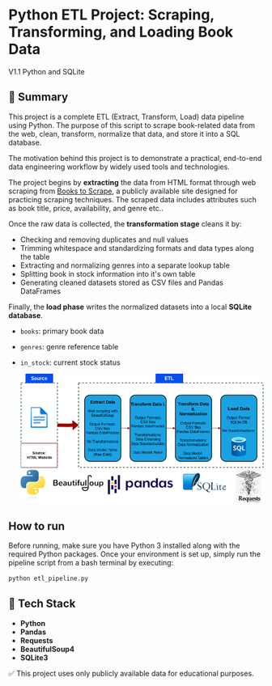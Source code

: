 # Python ETL Project: Scraping, Transforming, and Loading Book Data

V1.1 Python and SQLite

## 📌 Summary

This project is a complete ETL (Extract, Transform, Load) data pipeline using Python. The purpose of this script to scrape book-related data from the web, clean, transform, normalize that data, and store it into a SQL database.

The motivation behind this project is to demonstrate a practical, end-to-end data engineering workflow by widely used tools and technologies.

The project begins by **extracting** the data from HTML format through web scraping from [Books to Scrape](http://books.toscrape.com), a publicly available site designed for practicing scraping techniques. The scraped data includes attributes such as book title, price, availability, and genre etc..

Once the raw data is collected, the **transformation stage** cleans it by:

- Checking and removing duplicates and null values  
- Trimming whitespace and standardizing formats and data types along the table 
- Extracting and normalizing genres into a separate lookup table  
- Splitting book in stock information into it's own table 
- Generating cleaned datasets stored as CSV files and Pandas DataFrames

Finally, the **load phase** writes the normalized datasets into a local **SQLite database**.

- `books`: primary book data
- `genres`: genre reference table  
- `in_stock`: current stock status

  ![ETL Pipeline Diagram](docs/etl_figure.png)

## How to run

Before running, make sure you have Python 3 installed along with the required Python packages. Once your environment is set up, simply run the pipeline script from a bash terminal by executing:

```bash
python etl_pipeline.py
```

## 🧰 Tech Stack
- **Python**
- **Pandas** 
- **Requests**
- **BeautifulSoup4**
- **SQLite3** 

✅ This project uses only publicly available data for educational purposes.

